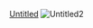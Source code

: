 [Untitled](https://user-images.githubusercontent.com/95441787/192561417-e7fae223-6ca3-4117-bb46-3b466291e99b.png)
![Untitled2](https://user-images.githubusercontent.com/95441787/192561440-33b92b15-3852-401f-8e03-d2670e044d5b.png)
